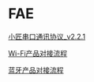 # FAE


[小匠串口通讯协议_v2.2.1](https://github.com/xiaojiangIoT/FAE/blob/master/%E5%B0%8F%E5%8C%A0%E4%B8%B2%E5%8F%A3%E9%80%9A%E8%AE%AF%E5%8D%8F%E8%AE%AE_v2.2.1.md)

[Wi-Fi产品对接流程](https://github.com/xiaojiangIoT/FAE/issues/3)

[蓝牙产品对接流程](https://github.com/xiaojiangIoT/FAE/issues/4)
